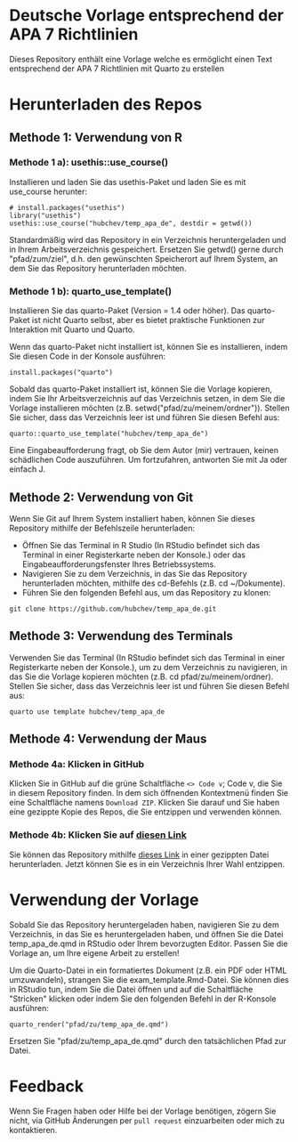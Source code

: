 # Deutsche Vorlage entsprechend der APA 7 Richtlinien

Dieses Repository enthält eine Vorlage welche es ermöglicht einen Text entsprechend der APA 7 Richtlinien mit Quarto zu erstellen

# Herunterladen des Repos

## Methode 1: Verwendung von R

### Methode 1 a): usethis::use_course()

Installieren und laden Sie das usethis-Paket und laden Sie es mit use_course herunter:

```{r}
# install.packages("usethis")
library("usethis")
usethis::use_course("hubchev/temp_apa_de", destdir = getwd())
```

Standardmäßig wird das Repository in ein Verzeichnis heruntergeladen und in Ihrem Arbeitsverzeichnis gespeichert. Ersetzen Sie getwd() gerne durch "pfad/zum/ziel", d.h. den gewünschten Speicherort auf Ihrem System, an dem Sie das Repository herunterladen möchten.

### Methode 1 b): quarto_use_template()

Installieren Sie das quarto-Paket (Version = 1.4 oder höher). Das quarto-Paket ist nicht Quarto selbst, aber es bietet praktische Funktionen zur Interaktion mit Quarto und Quarto.

Wenn das quarto-Paket nicht installiert ist, können Sie es installieren, indem Sie diesen Code in der Konsole ausführen:

```{r}
install.packages("quarto")
```

Sobald das quarto-Paket installiert ist, können Sie die Vorlage kopieren, indem Sie Ihr Arbeitsverzeichnis auf das Verzeichnis setzen, in dem Sie die Vorlage installieren möchten (z.B. setwd("pfad/zu/meinem/ordner")). Stellen Sie sicher, dass das Verzeichnis leer ist und führen Sie diesen Befehl aus:

```{r}
quarto::quarto_use_template("hubchev/temp_apa_de")
```

Eine Eingabeaufforderung fragt, ob Sie dem Autor (mir) vertrauen, keinen schädlichen Code auszuführen. Um fortzufahren, antworten Sie mit Ja oder einfach J.

## Methode 2: Verwendung von Git

Wenn Sie Git auf Ihrem System installiert haben, können Sie dieses Repository mithilfe der Befehlszeile herunterladen:

- Öffnen Sie das Terminal in R Studio (In RStudio befindet sich das Terminal in einer Registerkarte neben der Konsole.) oder das Eingabeaufforderungsfenster Ihres Betriebssystems.
-  Navigieren Sie zu dem Verzeichnis, in das Sie das Repository herunterladen möchten, mithilfe des cd-Befehls (z.B. cd ~/Dokumente).
-   Führen Sie den folgenden Befehl aus, um das Repository zu klonen:

```{bash}
git clone https://github.com/hubchev/temp_apa_de.git
```

## Methode 3: Verwendung des Terminals

Verwenden Sie das Terminal (In RStudio befindet sich das Terminal in einer Registerkarte neben der Konsole.), um zu dem Verzeichnis zu navigieren, in das Sie die Vorlage kopieren möchten (z.B. cd pfad/zu/meinem/ordner). Stellen Sie sicher, dass das Verzeichnis leer ist und führen Sie diesen Befehl aus:

```{bash}
quarto use template hubchev/temp_apa_de
```

## Methode 4: Verwendung der Maus

### Methode 4a: Klicken in GitHub

Klicken Sie in GitHub auf die grüne Schaltfläche `<> Code v`; Code v, die Sie in diesem Repository finden. In dem sich öffnenden Kontextmenü finden Sie eine Schaltfläche namens `Download ZIP`. Klicken Sie darauf und Sie haben eine gezippte Kopie des Repos, die Sie entzippen und verwenden können.

### Methode 4b: Klicken Sie auf [diesen Link](https://github.com/hubchev/temp_apa_de/zipball/HEAD)

Sie können das Repository mithilfe [dieses Link](https://github.com/hubchev/temp_apa_de/zipball/HEAD) in einer gezippten Datei herunterladen. Jetzt können Sie es in ein Verzeichnis Ihrer Wahl entzippen.

# Verwendung der Vorlage

Sobald Sie das Repository heruntergeladen haben, navigieren Sie zu dem Verzeichnis, in das Sie es heruntergeladen haben, und öffnen Sie die Datei temp_apa_de.qmd in RStudio oder Ihrem bevorzugten Editor. Passen Sie die Vorlage an, um Ihre eigene Arbeit zu erstellen!

Um die Quarto-Datei in ein formatiertes Dokument (z.B. ein PDF oder HTML umzuwandeln), strangen Sie die exam_template.Rmd-Datei. Sie können dies in RStudio tun, indem Sie die Datei öffnen und auf die Schaltfläche "Stricken" klicken oder indem Sie den folgenden Befehl in der R-Konsole ausführen:

```{r}
quarto_render("pfad/zu/temp_apa_de.qmd")
```

Ersetzen Sie "pfad/zu/temp_apa_de.qmd" durch den tatsächlichen Pfad zur Datei.


# Feedback

Wenn Sie Fragen haben oder Hilfe bei der Vorlage benötigen, zögern Sie nicht, via GitHub Änderungen per `pull request` einzuarbeiten oder mich zu kontaktieren. 